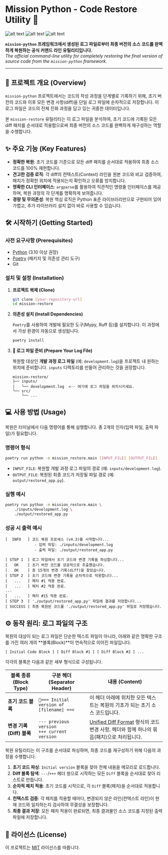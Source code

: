 # Mission Python - Code Restore Utility 🦊

![alt text](https://img.shields.io/badge/python-3.x-blue.svg)
![alt text](https://img.shields.io/badge/dependencies-standard%20library-green.svg)
![alt text](https://img.shields.io/badge/license-MIT-blue.svg)

**`mission-python` 프레임워크에서 생성된 로그 파일로부터 최종 버전의 소스 코드를 완벽하게 복원하는 공식 커맨드 라인 유틸리티입니다.**<br>
*The official command-line utility for completely restoring the final version of source code from the `mission-python` framework.*

---

## 🚀 프로젝트 개요 (Overview)

`mission-python` 프로젝트에서는 코드의 작성 과정을 단계별로 기록하기 위해, 초기 버전의 코드와 이후 모든 변경 사항(diff)을 단일 로그 파일에 순차적으로 저장합니다. 이 로그 파일은 코드의 전체 진화 과정을 담고 있는 귀중한 데이터입니다.

본 `mission-restore` 유틸리티는 이 로그 파일을 분석하여, 초기 코드에 기록된 모든 diff 패치를 순서대로 적용함으로써 최종 버전의 소스 코드를 완벽하게 재구성하는 역할을 수행합니다.

## ✨ 주요 기능 (Key Features)

-   **정확한 복원**: 초기 코드를 기준으로 모든 diff 패치를 순서대로 적용하여 최종 소스 코드를 100% 재현합니다.
-   **견고한 검증 로직**: 각 diff의 컨텍스트(Context) 라인을 원본 코드와 비교 검증하여, 패치가 정확한 위치에 적용되는지 확인하고 오류를 방지합니다.
-   **명확한 CLI 인터페이스**: `argparse`를 활용하여 직관적인 명령줄 인터페이스를 제공하며, 복원 과정의 각 단계를 명확하게 보여줍니다.
-   **경량 및 무의존성**: 복원 핵심 로직은 Python 표준 라이브러리만으로 구현되어 있어 가볍고, 추가 라이브러리 설치 없이 바로 사용할 수 있습니다.

## 🛠️ 시작하기 (Getting Started)

### 사전 요구사항 (Prerequisites)

-   [Python](https://www.python.org/downloads/) (3.10 이상 권장)
-   [Poetry](https://python-poetry.org/docs/#installation) (패키지 및 의존성 관리 도구)
-   Git

### 설치 및 설정 (Installation)

1.  **프로젝트 복제 (Clone)**

    ```bash
    git clone [your-repository-url]
    cd mission-restore
    ```

2.  **의존성 설치 (Install Dependencies)**

    `Poetry`를 사용하여 개발에 필요한 도구(Mypy, Ruff 등)를 설치합니다. 이 과정에서 가상 환경이 자동으로 생성됩니다.

    ```bash
    poetry install
    ```

3.  **📝 로그 파일 준비 (Prepare Your Log File)**

    복원할 대상인 **개발 과정 로그 파일** (예: `development.log`)을 프로젝트 내 원하는 위치에 준비합니다. `inputs` 디렉토리를 만들어 관리하는 것을 권장합니다.

    ```
    mission-restore/
    ├── inputs/
    │   └── development.log  <-- 여기에 로그 파일을 위치시키세요.
    └── src/
        └── ...
    ```

## 💻 사용 방법 (Usage)

복원은 터미널에서 다음 명령어를 통해 실행합니다. 총 2개의 인자(입력 파일, 출력 파일)가 필요합니다.

### 명령어 형식

```bash
poetry run python -m mission_restore.main [INPUT_FILE] [OUTPUT_FILE]
```

-   `INPUT_FILE`: 복원할 개발 과정 로그 파일의 경로 (예: `inputs/development.log`).
-   `OUTPUT_FILE`: 복원된 최종 코드가 저장될 파일 경로 (예: `output/restored_app.py`).

### 실행 예시

```bash
poetry run python -m mission_restore.main \
    ./inputs/development.log \
    ./output/restored_app.py
```

### 성공 시 출력 예시

```
[  INFO   ] 코드 복원 프로세스 (v4.3)를 시작합니다...
             - 입력 파일: ./inputs/development.log
             - 출력 파일: ./output/restored_app.py

[ STEP 1  ] 로그 파일에서 초기 코드와 변경 기록을 파싱합니다...
[   OK    ] 초기 버전 코드를 성공적으로 추출했습니다.
[   OK    ] 총 15개의 변경 기록(diff)을 찾았습니다.
[ STEP 2  ] 초기 코드에 변경 기록을 순차적으로 적용합니다...
[   ...   ] 패치 #1 적용 완료.
[   ...   ] 패치 #2 적용 완료.
...
[   ...   ] 패치 #15 적용 완료.
[ STEP 3  ] './output/restored_app.py' 파일에 결과를 저장합니다...
[ SUCCESS ] 최종 복원된 코드를 './output/restored_app.py' 파일로 저장했습니다.
```

## ⚙️ 동작 원리: 로그 파일의 구조

복원의 대상이 되는 로그 파일은 단순한 텍스트 파일이 아니라, 아래와 같은 명확한 구조를 가진 여러 개의 **블록(Block)**이 연속적으로 이어진 파일입니다.

```
[ Initial Code Block ] [ Diff Block #1 ] [ Diff Block #2 ] ...
```

각각의 블록은 다음과 같은 세부 형식으로 구성됩니다.

| 블록 종류 (Block Type)     | 구분 헤더 (Separator Header)               | 내용 (Content)                                                         |
| -------------------------- | ------------------------------------------ | ---------------------------------------------------------------------- |
| **초기 코드 블록**         | `🦊=== Initial version of [filename] ===`  | 이 헤더 아래에 위치한 모든 텍스트는 복원의 기초가 되는 초기 소스 코드입니다. |
| **변경 기록 (Diff) 블록**  | `--- previous version`<br>`+++ current version` | [Unified Diff Format](https://en.wikipedia.org/wiki/Diff#Unified_format) 형식의 코드 변경 사항. 헤더와 함께 하나의 묶음(패치)으로 처리됩니다. |

복원 유틸리티는 이 구조를 순서대로 파싱하며, 최종 코드를 재구성하기 위해 다음의 과정을 수행합니다.

1.  **초기 코드 파싱**: `Initial version` 블록을 찾아 전체 내용을 메모리로 로드합니다.
2.  **Diff 블록 탐색**: `---`/`+++` 헤더 쌍으로 시작하는 모든 `Diff` 블록을 순서대로 찾아 리스트로 만듭니다.
3.  **순차적 패치 적용**: 초기 코드를 시작으로, 각 `Diff` 블록(패치)을 순서대로 적용합니다.
4.  **컨텍스트 검증**: 각 패치를 적용할 때마다, 변경되지 않은 라인(컨텍스트 라인)이 현재 코드와 일치하는지 검사하여 무결성을 보장합니다.
5.  **최종 결과 저장**: 모든 패치 적용이 완료되면, 최종 결과물인 소스 코드를 지정된 출력 파일에 저장합니다.

## 📄 라이선스 (License)

이 프로젝트는 [MIT](LICENSE) 라이선스를 따릅니다.
